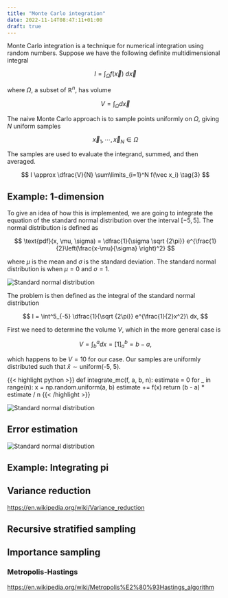 ```yaml
---
title: "Monte Carlo integration"
date: 2022-11-14T08:47:11+01:00
draft: true
---
```


Monte Carlo integration is a technique for numerical integration using random numbers.
Suppose we have the following definite multidimensional integral

$$
I = \int_\Omega f(\vec x)\ d \vec{x} \tag{1}
$$

where $\Omega$, a subset of $\mathbb {R}^n$, has volume

$$
V = \int_\Omega d \vec x \tag{2}
$$

The naive Monte Carlo approach is to sample points uniformly on $\Omega$, giving $N$ uniform samples

$$
\vec x_1, \cdots, \vec x_N \in \Omega
$$

The samples are used to evaluate the integrand, summed, and then averaged.

$$
I \approx \dfrac{V}{N} \sum\limits_{i=1}^N f(\vec x_i)  \tag{3}
$$

## Example: 1-dimension

To give an idea of how this is implemented, we are going to integrate the equation of the standard normal distribution over the interval $[-5, 5]$. The normal distribution is defined as 

$$
\text{pdf}(x, \mu, \sigma) = \dfrac{1}{\sigma \sqrt {2\pi}} e^{\frac{1}{2}\left(\frac{x-\mu}{\sigma} \right)^2}
$$

where $\mu$ is the mean and $\sigma$ is the standard deviation. The standard normal distribution is when $\mu = 0$ and $\sigma = 1$. 

<img title="Standard normal distribution" src="/std_normal.png" style="max-width: 26rem;" />

The problem is then defined as the integral of the standard normal distribution

$$
I = \int^5_{-5} \dfrac{1}{\sqrt {2\pi}} e^{\frac{1}{2}x^2}\ dx,
$$


First we need to determine the volume $V$, which in the more general case is 

$$
V = \int^a_b dx = \left[1\right]^b_a = b - a,
$$

which happens to be $V=10$ for our case.
Our samples are uniformly distributed such that $\bar x \sim \text{uniform(-5, 5)}$.



{{< highlight python >}}
def integrate_mc(f, a, b, n):
    estimate = 0
    for _ in range(n):
        x = np.random.uniform(a, b)
        estimate += f(x)
    return (b - a) * estimate / n
{{< /highlight >}}

<img title="Standard normal distribution" src="/std_normal_estimated.png" style="max-width: 26rem;" />

## Error estimation

<img title="Standard normal distribution" src="/std_normal_error.png" style="max-width: 26rem;" />

## Example: Integrating pi

## Variance reduction

https://en.wikipedia.org/wiki/Variance_reduction

## Recursive stratified sampling

## Importance sampling

### Metropolis-Hastings

https://en.wikipedia.org/wiki/Metropolis%E2%80%93Hastings_algorithm


